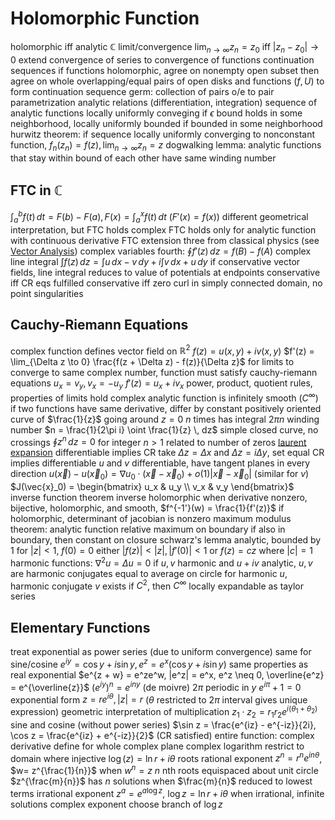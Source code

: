 # Holomorphic Function
holomorphic iff analytic
$\mathbb{C}$ limit/convergence
	$\lim_{n\to\infty} z_n = z_0$ iff $|z_n - z_0| \to 0$
	extend convergence of series to convergence of functions
continuation sequences
	if functions holomorphic, agree on nonempty open subset then agree on whole
	overlapping/equal pairs of open disks and functions $(f, U)$ to form continuation sequence
		germ: collection of pairs o/e to pair
	parametrization
	analytic relations (differentiation, integration)
sequence of analytic functions locally uniformly conveging if $\epsilon$ bound holds in some neighborhood, locally uniformly bounded if bounded in some neighborhood
	hurwitz theorem: if sequence locally uniformly converging to nonconstant function, $f_n(z_n) = f(z), \lim_{n\to\infty} z_n = z$
	dogwalking lemma: analytic functions that stay within bound of each other have same winding number
## FTC in $\mathbb{C}$
$\int_a^b f(t) \, dt = F(b) - F(a), F(x) = \int_a^x f(t) \, dt$ ($F'(x) = f(x)$)
different geometrical interpretation, but FTC holds
	complex FTC holds only for analytic function with continuous derivative
	FTC extension
		three from classical physics (see [Vector Analysis](vector-analysis.md))
		complex variables fourth: $\oint f'(z) \, dz = f(B) - f(A)$
complex line integral
	$\int f(z) \, dz = \int u \, dx - v \, dy + i\int v \, dx + u \, dy$
	if conservative vector fields, line integral reduces to value of potentials at endpoints
		conservative iff CR eqs fulfilled
		conservative iff zero curl in simply connected domain, no point singularities
## Cauchy-Riemann Equations
complex function defines vector field on $\mathbb{R}^2$
	$f(z) = u(x, y) + iv(x, y)$
$f'(z) = \lim_{\Delta z \to 0} \frac{f(z + \Delta z) - f(z)}{\Delta z}$
for limits to converge to same complex number, function must satisfy cauchy-riemann equations
	$u_x = v_y, v_x = -u_y$
	$f'(z) = u_x + iv_x$
power, product, quotient rules, properties of limits hold
complex analytic function is infinitely smooth ($C^\infty$)
if two functions have same derivative, differ by constant
positively oriented curve of $\frac{1}{z}$ going around $z = 0$ $n$ times has integral $2\pi n$
	winding number $n = \frac{1}{2\pi i} \oint \frac{1}{z} \, dz$
	simple closed curve, no crossings
	$\oint z^n \, dz = 0$ for integer $n > 1$
	related to number of zeros
[laurent expansion](laurent-series.md)
differentiable implies CR
	take $\Delta z = \Delta x$ and $\Delta z = i\Delta y$, set equal
CR implies differentiable
	$u$ and $v$ differentiable, have tangent planes in every direction
	$u(\vec{x}) - u(\vec{x}_0) = \nabla u_0 \cdot (\vec{x} - \vec{x}_0) + o(1)|\vec{x} - \vec{x}_0|$ (similar for $v$)
	$J(\vec{x}_0) = \begin{bmatrix} u_x & u_y \\ v_x & v_y \end{bmatrix}$
inverse function theorem
	inverse holomorphic when derivative nonzero, bijective, holomorphic, and smooth, $f^{-1'}(w) = \frac{1}{f'(z)}$
	if holomorphic, determinant of jacobian is nonzero
maximum modulus theorem: analytic function relative maximum on boundary
	if also in boundary, then constant on closure
	schwarz's lemma
		analytic, bounded by $1$ for $|z| < 1$, $f(0) = 0$
		either $|f(z)| < |z|, |f'(0)| < 1$ or $f(z) = cz$ where $|c| = 1$
harmonic functions: $\nabla^2 u = \Delta u  = 0$
	if $u, v$ harmonic and $u + iv$ analytic, $u, v$ are harmonic conjugates
	equal to average on circle
	for harmonic $u$, harmonic conjugate $v$ exists
		if $C^2$, then $C^{\infty}$
		locally expandable as taylor series
## Elementary Functions
treat exponential as power series (due to uniform convergence)
	same for sine/cosine
	$e^{iy} = \cos y + i \sin y, e^z = e^x(\cos y + i \sin y)$
	same properties as real exponential
		$e^{z + w} = e^ze^w, |e^z| = e^x, e^z \neq 0, \overline{e^z} = e^{\overline{z}}$
		$(e^{iy})^n = e^{iny}$ (de moivre)
	$2\pi$ periodic in $y$
		$e^{i\pi} + 1 = 0$
exponential form
	$z = re^{i\theta}, |z| = r$ ($\theta$ restricted to $2\pi$ interval gives unique expression)
	geometric interpretation of multiplication
		$z_1 \cdot z_2 = r_1r_2e^{i(\theta_1 + \theta_2)}$
sine and cosine (without power series)
	$\sin z = \frac{e^{iz} - e^{-iz}}{2i}, \cos z = \frac{e^{iz} + e^{-iz}}{2}$ (CR satisfied)
entire function: complex derivative define for whole complex plane
complex logarithm
	restrict to domain where injective
	$\log(z) = \ln r + i\theta$
roots
	rational exponent
		$z^n = r^ne^{in\theta}$, $w= z^{\frac{1}{n}}$ when $w^n = z$
		$n$ nth roots
		equispaced about unit circle
		$z^{\frac{m}{n}}$ has $n$ solutions when $\frac{m}{n}$ reduced to lowest terms
	irrational exponent
		$z^a = e^{a\log z}$, $\log z = \ln r + i\theta$
		when irrational, infinite solutions
	complex exponent
		choose branch of $\log z$